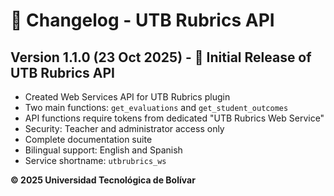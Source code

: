 # 📝 Changelog - UTB Rubrics API

## Version 1.1.0 (23 Oct 2025) - 🎉 Initial Release of UTB Rubrics API
- Created Web Services API for UTB Rubrics plugin
- Two main functions: `get_evaluations` and `get_student_outcomes`
- API functions require tokens from dedicated "UTB Rubrics Web Service"
- Security: Teacher and administrator access only
- Complete documentation suite
- Bilingual support: English and Spanish
- Service shortname: `utbrubrics_ws`

**© 2025 Universidad Tecnológica de Bolívar**

